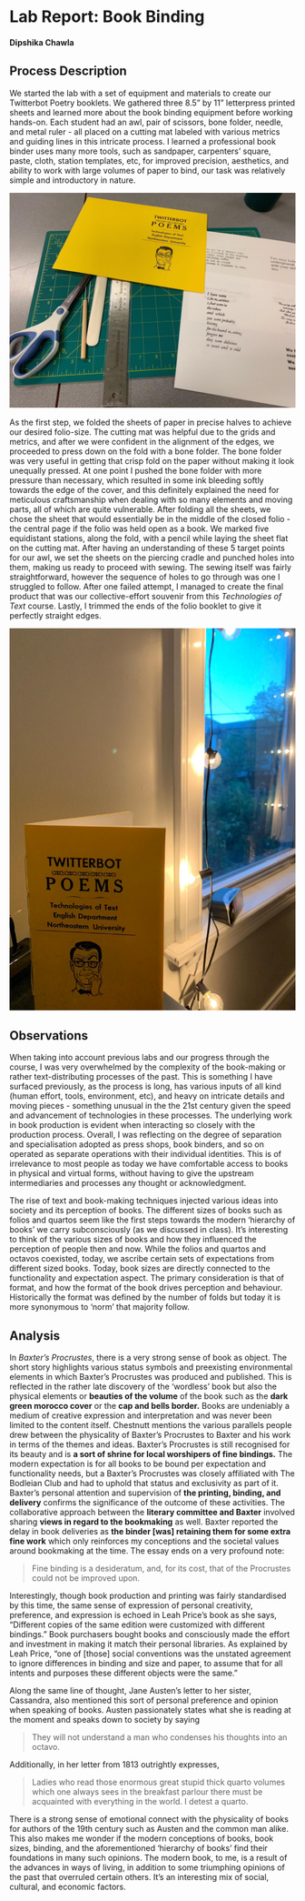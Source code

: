 # Lab Report: Book Binding

#### Dipshika Chawla

## Process Description

We started the lab with a set of equipment and materials to create our Twitterbot Poetry booklets. We gathered three 8.5” by 11” letterpress printed sheets and learned more about the book binding equipment before working hands-on. Each student had an awl, pair of scissors, bone folder, needle, and metal ruler - all placed on a cutting mat labeled with various metrics and guiding lines in this intricate process. I learned a professional book binder uses many more tools, such as sandpaper, carpenters’ square, paste, cloth, station templates, etc, for improved precision, aesthetics, and ability to work with large volumes of paper to bind, our task was relatively simple and introductory in nature.

![The many elements that came together in part of the book binding process and outcome.](/images/BookBinding.jpeg)

As the first step, we folded the sheets of paper in precise halves to achieve our desired folio-size. The cutting mat was helpful due to the grids and metrics, and after we were confident in the alignment of the edges, we proceeded to press down on the fold with a bone folder. The bone folder was very useful in getting that crisp fold on the paper without making it look unequally pressed. At one point I pushed the bone folder with more pressure than necessary, which resulted in some ink bleeding softly towards the edge of the cover, and this definitely explained the need for meticulous craftsmanship when dealing with so many elements and moving parts, all of which are quite vulnerable. After folding all the sheets, we chose the sheet that would essentially be in the middle of the closed folio - the central page if the folio was held open as a book. We marked five equidistant stations, along the fold, with a pencil while laying the sheet flat on the cutting mat. After having an understanding of these 5 target points for our awl, we set the sheets on the piercing cradle and punched holes into them, making us ready to proceed with sewing. The sewing itself was fairly straightforward, however the sequence of holes to go through was one I struggled to follow. After one failed attempt, I managed to create the final product that was our collective-effort souvenir from this _Technologies of Text_ course. Lastly, I trimmed the ends of the folio booklet to give it perfectly straight edges.

![The finished product of the lab, our personal Twitterbot Poems booklets - mine is resting on my study in the picture.](/images/FinishedBook.jpeg)

## Observations


When taking into account previous labs and our progress through the course, I was very overwhelmed by the complexity of the book-making or rather text-distributing processes of the past. This is something I have surfaced previously, as the process is long, has various inputs of all kind (human effort, tools, environment, etc), and heavy on intricate details and moving pieces - something unusual in the the 21st century given the speed and advancement of technologies in these processes. The underlying work in book production is evident when interacting so closely with the production process. Overall, I was reflecting on the degree of separation and specialisation adopted as press shops, book binders, and so on operated as separate operations with their individual identities. This is of irrelevance to most people as today we have comfortable access to books in physical and virtual forms, without having to give the upstream intermediaries and processes any thought or acknowledgment.

The rise of text and book-making techniques injected various ideas into society and its perception of books. The different sizes of books such as folios and quartos seem like the first steps towards the modern ‘hierarchy of books’ we carry subconsciously (as we discussed in class). It’s interesting to think of the various sizes of books and how they influenced the perception of people then and now. While the folios and quartos and octavos coexisted, today, we ascribe certain sets of expectations from different sized books. Today, book sizes are directly connected to the functionality and expectation aspect. The primary consideration is that of format, and how the format of the book drives perception and behaviour. Historically the format was defined by the number of folds but today it is more synonymous to ‘norm’ that majority follow.

## Analysis

In _Baxter’s Procrustes_, there is a very strong sense of book as object. The short story highlights various status symbols and preexisting environmental elements in which Baxter’s Procrustes was produced and published. This is reflected in the rather late discovery of the ‘wordless’ book but also the physical elements or __beauties of the volume__ of the book such as the __dark green morocco cover__ or the __cap and bells border.__ Books are undeniably a medium of creative expression and interpretation and was never been limited to the content itself. Chestnutt mentions the various parallels people drew between the physicality of Baxter’s Procrustes to Baxter and his work in terms of the themes and ideas. Baxter’s Procrustes is still recognised for its beauty and is __a sort of shrine for local worshipers of fine bindings.__ The modern expectation is for all books to be bound per expectation and functionality needs, but a Baxter’s Procrustes was closely affiliated with The Bodleian Club and had to uphold that status and exclusivity as part of it. Baxter’s personal attention and supervision of __the printing, binding, and delivery__ confirms the significance of the outcome of these activities. The collaborative approach between the __literary committee and Baxter__ involved sharing __views in regard to the bookmaking__ as well. Baxter reported the delay in book deliveries as __the binder [was] retaining them for some extra fine work__ which only reinforces my conceptions and the societal values around bookmaking at the time. The essay ends on a very profound note:

> Fine binding is a desideratum, and, for its cost, that of the Procrustes could not be improved upon.

Interestingly, though book production and printing was fairly standardised by this time, the same sense of expression of personal creativity, preference, and expression is echoed in Leah Price’s book as she says, “Different copies of the same edition were customized with different bindings.” Book purchasers bought books and consciously made the effort and investment in making it match their personal libraries. As explained by Leah Price, “one of [those] social conventions was the unstated agreement to ignore differences in binding and size and paper, to assume that for all intents and purposes these different objects were the same.”

Along the same line of thought, Jane Austen’s letter to her sister, Cassandra, also mentioned this sort of personal preference and opinion when speaking of books. Austen passionately states what she is reading at the moment and speaks down to society by saying

> They will not understand a man who condenses his thoughts into an octavo.

Additionally, in her letter from 1813 outrightly expresses, 

> Ladies who read those enormous great stupid thick quarto volumes which one always sees in the breakfast parlour there must be acquainted with everything in the world. I detest a quarto.

There is a strong sense of emotional connect with the physicality of books for authors of the 19th century such as Austen and the common man alike. This also makes me wonder if the modern conceptions of books, book sizes, binding, and the aforementioned ‘hierarchy of books’ find their foundations in many such opinions. The modern book, to me, is a result of the advances in ways of living, in addition to some triumphing opinions of the past that overruled certain others. It’s an interesting mix of social, cultural, and economic factors.

